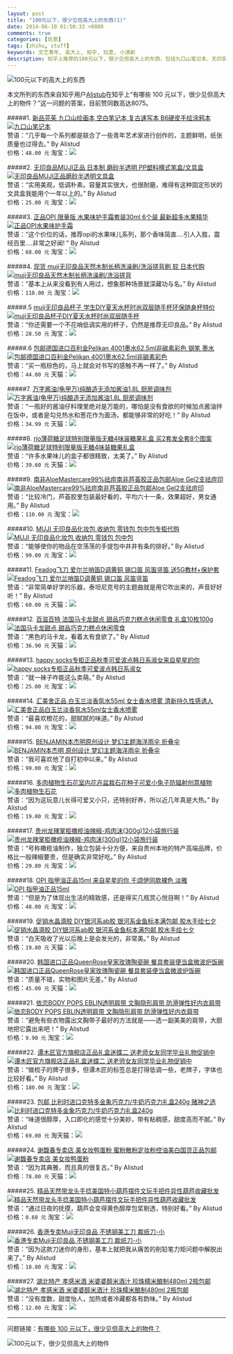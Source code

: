 ```yaml
---
layout: post
title: "100元以下，很少见但高大上的东西(1)"
date: 2014-06-10 01:50:33 +0800
comments: true
categories: [玩意]
tags: [zhihu, stuff]
keywords: 文艺青年, 高大上, 知乎, 玩意, 小清新
description: 知乎上推荐的100元以下，很少见但高大上的东西，包括九口山笔记本、无印良品文具盒、OPI果味护手霜、rio薄荷糖等。
---
```


![100元以下的高大上的东西](/images/2014/06/like_lessfun_zhihu_stuff_100_title.png)

<!--more-->

本文所列的东西来自知乎用户[Alistub](http://www.zhihu.com/people/alistud)在知乎上“有哪些 100 元以下，很少见但高大上的物件？”这一问题的答案，目前赞同数高达8075。

#####1. [新品芫茱 九口山绘画本 空白笔记本 复古速写本 B6硬皮手绘涂鸦本](http://redirect.simba.taobao.com/rd?w=unionnojs&f=http%3A%2F%2Fai.taobao.com%2Fauction%2Fedetail.htm%3Fe%3DYc7sRsqC5aMjmraEDZVrLq1R5UZvfVHFzqBA8MB81Q%252BLltG5xFicOdXrTUTgh9sMDPIwxrc30riUWqmphIpY6ONOYc8n3zmQkc7NHQA7OraQXvpcuZaqq%252BIZWR1bMnHu%26unid%3D52080904%26ptype%3D100010%26from%3Dbasic&k=5ccfdb950740ca16&c=un&b=alimm_0&p=mm_52080904_6680095_22872038)  
[![九口山笔记本](/images/2014/06/like_lessfun_zhihu_stuff_detail_1.png)](http://redirect.simba.taobao.com/rd?w=unionnojs&f=http%3A%2F%2Fai.taobao.com%2Fauction%2Fedetail.htm%3Fe%3DYc7sRsqC5aMjmraEDZVrLq1R5UZvfVHFzqBA8MB81Q%252BLltG5xFicOdXrTUTgh9sMDPIwxrc30riUWqmphIpY6ONOYc8n3zmQkc7NHQA7OraQXvpcuZaqq%252BIZWR1bMnHu%26unid%3D52080904%26ptype%3D100010%26from%3Dbasic&k=5ccfdb950740ca16&c=un&b=alimm_0&p=mm_52080904_6680095_22872038)  
赞语：“几乎每一个系列都是联合了一些青年艺术家进行创作的，主题鲜明，纸张质量也过得去。” By Alistud  
价格：`48.00 元` 淘宝：<a target="_blank" href='http://redirect.simba.taobao.com/rd?w=unionnojs&f=http%3A%2F%2Fai.taobao.com%2Fauction%2Fedetail.htm%3Fe%3DYc7sRsqC5aMjmraEDZVrLq1R5UZvfVHFzqBA8MB81Q%252BLltG5xFicOdXrTUTgh9sMDPIwxrc30riUWqmphIpY6ONOYc8n3zmQkc7NHQA7OraQXvpcuZaqq%252BIZWR1bMnHu%26unid%3D52080904%26ptype%3D100010%26from%3Dbasic&k=5ccfdb950740ca16&c=un&b=alimm_0&p=mm_52080904_6680095_22872038'><img src='/images/common/like_lessfun_common_buy.png' /></a>

#####2. [无印良品MUJI正品 日本制 磨砂半透明 PP塑料横式笔盒/文具盒](http://redirect.simba.taobao.com/rd?w=unionnojs&f=http%3A%2F%2Fai.taobao.com%2Fauction%2Fedetail.htm%3Fe%3D8hWWdKsaOc8jmraEDZVrLgv%252FIwkSKMPCL1bkx3gCrU6LltG5xFicOdXrTUTgh9sMDPIwxrc30riUWqmphIpY6ONOYc8n3zmQkc7NHQA7OraQXvpcuZaqq%252BIZWR1bMnHu%26unid%3D52080904%26ptype%3D100010%26from%3Dbasic&k=5ccfdb950740ca16&c=un&b=alimm_0&p=mm_52080904_6680095_22872038)  
[![无印良品MUJI正品磨砂半透明文具盒](/images/2014/06/like_lessfun_zhihu_stuff_detail_2.png)](http://redirect.simba.taobao.com/rd?w=unionnojs&f=http%3A%2F%2Fai.taobao.com%2Fauction%2Fedetail.htm%3Fe%3D8hWWdKsaOc8jmraEDZVrLgv%252FIwkSKMPCL1bkx3gCrU6LltG5xFicOdXrTUTgh9sMDPIwxrc30riUWqmphIpY6ONOYc8n3zmQkc7NHQA7OraQXvpcuZaqq%252BIZWR1bMnHu%26unid%3D52080904%26ptype%3D100010%26from%3Dbasic&k=5ccfdb950740ca16&c=un&b=alimm_0&p=mm_52080904_6680095_22872038)  
赞语：“实用美观，低调朴素。容量其实很大，也很耐磨，难得有这种固定形状的文具盒我能用个一年以上的。” By Alistud  
价格：`25.00 元` 淘宝：<a target="_blank" href='http://redirect.simba.taobao.com/rd?w=unionnojs&f=http%3A%2F%2Fai.taobao.com%2Fauction%2Fedetail.htm%3Fe%3D8hWWdKsaOc8jmraEDZVrLgv%252FIwkSKMPCL1bkx3gCrU6LltG5xFicOdXrTUTgh9sMDPIwxrc30riUWqmphIpY6ONOYc8n3zmQkc7NHQA7OraQXvpcuZaqq%252BIZWR1bMnHu%26unid%3D52080904%26ptype%3D100010%26from%3Dbasic&k=5ccfdb950740ca16&c=un&b=alimm_0&p=mm_52080904_6680095_22872038'><img src='/images/common/like_lessfun_common_buy.png' /></a>

#####3. [正品OPI 限量版 水果味护手霜套装30ml 6个装 最新超多水果精华](http://redirect.simba.taobao.com/rd?w=unionnojs&f=http%3A%2F%2Fai.taobao.com%2Fauction%2Fedetail.htm%3Fe%3DICac9KPgx5K6k0Or%252B%252BH4tIKo20ReRqPwvRU5%252FEtminvlL1tPWpvWRP7gvmtLyoa3Dlg3nJM8sR%252Bt%252Byv3u%252FPkBuLPEdkgv4ZGLne%252ByzDXxqt3p%252BxM1gNQEtWkmprDaodj%26unid%3D52080904%26ptype%3D100010%26from%3Dbasic&k=5ccfdb950740ca16&c=un&b=alimm_0&p=mm_52080904_6680095_22872038)  
[![正品OPI水果味护手霜](/images/2014/06/like_lessfun_zhihu_stuff_detail_3.png)](http://redirect.simba.taobao.com/rd?w=unionnojs&f=http%3A%2F%2Fai.taobao.com%2Fauction%2Fedetail.htm%3Fe%3DICac9KPgx5K6k0Or%252B%252BH4tIKo20ReRqPwvRU5%252FEtminvlL1tPWpvWRP7gvmtLyoa3Dlg3nJM8sR%252Bt%252Byv3u%252FPkBuLPEdkgv4ZGLne%252ByzDXxqt3p%252BxM1gNQEtWkmprDaodj%26unid%3D52080904%26ptype%3D100010%26from%3Dbasic&k=5ccfdb950740ca16&c=un&b=alimm_0&p=mm_52080904_6680095_22872038)  
赞语：“这个价位的话，推荐opi的水果味儿系列，那个香味简直....引人入胜，震经百里....非常之好闻! ” By Alistud  
价格：`68.00 元` 淘宝：<a target="_blank" href='http://redirect.simba.taobao.com/rd?w=unionnojs&f=http%3A%2F%2Fai.taobao.com%2Fauction%2Fedetail.htm%3Fe%3DICac9KPgx5K6k0Or%252B%252BH4tIKo20ReRqPwvRU5%252FEtminvlL1tPWpvWRP7gvmtLyoa3Dlg3nJM8sR%252Bt%252Byv3u%252FPkBuLPEdkgv4ZGLne%252ByzDXxqt3p%252BxM1gNQEtWkmprDaodj%26unid%3D52080904%26ptype%3D100010%26from%3Dbasic&k=5ccfdb950740ca16&c=un&b=alimm_0&p=mm_52080904_6680095_22872038'><img src='/images/common/like_lessfun_common_buy.png' /></a>

#####4. [现货 muji无印良品天然木制长柄洗澡刷/洗浴搓背刷 软 日本代购](http://redirect.simba.taobao.com/rd?w=unionnojs&f=http%3A%2F%2Fai.taobao.com%2Fauction%2Fedetail.htm%3Fe%3Du8mDrO5fOnQjmraEDZVrLnjgIuKp3Ahp%252F9zahzjWtwuLltG5xFicOdXrTUTgh9sMDPIwxrc30riUWqmphIpY6ONOYc8n3zmQkc7NHQA7OraQXvpcuZaqq%252BIZWR1bMnHu%26unid%3D52080904%26ptype%3D100010%26from%3Dbasic&k=5ccfdb950740ca16&c=un&b=alimm_0&p=mm_52080904_6680095_22872038)  
[![muji无印良品天然木制长柄洗澡刷/洗浴搓背](/images/2014/06/like_lessfun_zhihu_stuff_detail_4.png)](http://redirect.simba.taobao.com/rd?w=unionnojs&f=http%3A%2F%2Fai.taobao.com%2Fauction%2Fedetail.htm%3Fe%3Du8mDrO5fOnQjmraEDZVrLnjgIuKp3Ahp%252F9zahzjWtwuLltG5xFicOdXrTUTgh9sMDPIwxrc30riUWqmphIpY6ONOYc8n3zmQkc7NHQA7OraQXvpcuZaqq%252BIZWR1bMnHu%26unid%3D52080904%26ptype%3D100010%26from%3Dbasic&k=5ccfdb950740ca16&c=un&b=alimm_0&p=mm_52080904_6680095_22872038)  
赞语：“基本上从来没看到有人用过，想象那种场景就深藏功与名。” By Alistud  
价格：`118.00 元` 淘宝：<a target="_blank" href='http://redirect.simba.taobao.com/rd?w=unionnojs&f=http%3A%2F%2Fai.taobao.com%2Fauction%2Fedetail.htm%3Fe%3Du8mDrO5fOnQjmraEDZVrLnjgIuKp3Ahp%252F9zahzjWtwuLltG5xFicOdXrTUTgh9sMDPIwxrc30riUWqmphIpY6ONOYc8n3zmQkc7NHQA7OraQXvpcuZaqq%252BIZWR1bMnHu%26unid%3D52080904%26ptype%3D100010%26from%3Dbasic&k=5ccfdb950740ca16&c=un&b=alimm_0&p=mm_52080904_6680095_22872038'><img src='/images/common/like_lessfun_common_buy.png' /></a>

#####.5 [muji无印良品杯子 学生DIY夏天水杯时尚双层随手杯环保随身杯特价](http://redirect.simba.taobao.com/rd?w=unionnojs&f=http%3A%2F%2Fai.taobao.com%2Fauction%2Fedetail.htm%3Fe%3DZvJPCvwKODjghojqVNxKsQClxD2g6p6LWUgXPn%252FBwdSLltG5xFicOdXrTUTgh9sMDPIwxrc30riUWqmphIpY6ONOYc8n3zmQkc7NHQA7OraQXvpcuZaqq%252BIZWR1bMnHu%26unid%3D52080904%26ptype%3D100010%26from%3Dbasic&k=5ccfdb950740ca16&c=un&b=alimm_0&p=mm_52080904_6680095_22872038)  
[![muji无印良品杯子DIY夏天水杯时尚双层随手杯](/images/2014/06/like_lessfun_zhihu_stuff_detail_5.png)](http://redirect.simba.taobao.com/rd?w=unionnojs&f=http%3A%2F%2Fai.taobao.com%2Fauction%2Fedetail.htm%3Fe%3DZvJPCvwKODjghojqVNxKsQClxD2g6p6LWUgXPn%252FBwdSLltG5xFicOdXrTUTgh9sMDPIwxrc30riUWqmphIpY6ONOYc8n3zmQkc7NHQA7OraQXvpcuZaqq%252BIZWR1bMnHu%26unid%3D52080904%26ptype%3D100010%26from%3Dbasic&k=5ccfdb950740ca16&c=un&b=alimm_0&p=mm_52080904_6680095_22872038)  
赞语：“你还需要一个不花哨低调实用的杯子，仍然是推荐无印良品。” By Alistud  
价格：`28.50 元` 淘宝：<a target="_blank" href='http://redirect.simba.taobao.com/rd?w=unionnojs&f=http%3A%2F%2Fai.taobao.com%2Fauction%2Fedetail.htm%3Fe%3DZvJPCvwKODjghojqVNxKsQClxD2g6p6LWUgXPn%252FBwdSLltG5xFicOdXrTUTgh9sMDPIwxrc30riUWqmphIpY6ONOYc8n3zmQkc7NHQA7OraQXvpcuZaqq%252BIZWR1bMnHu%26unid%3D52080904%26ptype%3D100010%26from%3Dbasic&k=5ccfdb950740ca16&c=un&b=alimm_0&p=mm_52080904_6680095_22872038'><img src='/images/common/like_lessfun_common_buy.png' /></a>

#####.6 [包邮德国进口百利金Pelikan 4001墨水62.5ml非碳素彩色 钢笔 墨水](http://redirect.simba.taobao.com/rd?w=unionnojs&f=http%3A%2F%2Fai.taobao.com%2Fauction%2Fedetail.htm%3Fe%3DyIHE920HiBzghojqVNxKsRLkLaIcqEyuvDQl%252FsD9dZuLltG5xFicOdXrTUTgh9sMDPIwxrc30riUWqmphIpY6ONOYc8n3zmQkc7NHQA7OraQXvpcuZaqq%252BIZWR1bMnHu%26unid%3D52080904%26ptype%3D100010%26from%3Dbasic&k=5ccfdb950740ca16&c=un&b=alimm_0&p=mm_52080904_6680095_22872038)  
[![包邮德国进口百利金Pelikan 4001墨水62.5ml非碳素彩色](/images/2014/06/like_lessfun_zhihu_stuff_detail_6.png)](http://redirect.simba.taobao.com/rd?w=unionnojs&f=http%3A%2F%2Fai.taobao.com%2Fauction%2Fedetail.htm%3Fe%3DyIHE920HiBzghojqVNxKsRLkLaIcqEyuvDQl%252FsD9dZuLltG5xFicOdXrTUTgh9sMDPIwxrc30riUWqmphIpY6ONOYc8n3zmQkc7NHQA7OraQXvpcuZaqq%252BIZWR1bMnHu%26unid%3D52080904%26ptype%3D100010%26from%3Dbasic&k=5ccfdb950740ca16&c=un&b=alimm_0&p=mm_52080904_6680095_22872038)  
赞语：“买一瓶棕色的，马上就会对书写的感触不再一样了。” By Alistud  
价格：`44.00 元` 天猫：<a target="_blank" href='http://redirect.simba.taobao.com/rd?w=unionnojs&f=http%3A%2F%2Fai.taobao.com%2Fauction%2Fedetail.htm%3Fe%3DyIHE920HiBzghojqVNxKsRLkLaIcqEyuvDQl%252FsD9dZuLltG5xFicOdXrTUTgh9sMDPIwxrc30riUWqmphIpY6ONOYc8n3zmQkc7NHQA7OraQXvpcuZaqq%252BIZWR1bMnHu%26unid%3D52080904%26ptype%3D100010%26from%3Dbasic&k=5ccfdb950740ca16&c=un&b=alimm_0&p=mm_52080904_6680095_22872038'><img src='/images/common/like_lessfun_common_buy.png' /></a>

#####7. [万字酱油(龟甲万)纯酿造无添加酱油1.8L 厨房调味剂](http://redirect.simba.taobao.com/rd?w=unionnojs&f=http%3A%2F%2Fai.taobao.com%2Fauction%2Fedetail.htm%3Fe%3D%252FjxSNnFBNLHghojqVNxKsYwPSGg8URPHENbBVuy6U6CLltG5xFicOdXrTUTgh9sMDPIwxrc30riUWqmphIpY6ONOYc8n3zmQkc7NHQA7OraQXvpcuZaqq%252BIZWR1bMnHu%26unid%3D52080904%26ptype%3D100010%26from%3Dbasic&k=5ccfdb950740ca16&c=un&b=alimm_0&p=mm_52080904_6680095_22872038)  
[![万字酱油(龟甲万)纯酿造无添加酱油1.8L 厨房调味剂](/images/2014/06/like_lessfun_zhihu_stuff_detail_7.png)](http://redirect.simba.taobao.com/rd?w=unionnojs&f=http%3A%2F%2Fai.taobao.com%2Fauction%2Fedetail.htm%3Fe%3D%252FjxSNnFBNLHghojqVNxKsYwPSGg8URPHENbBVuy6U6CLltG5xFicOdXrTUTgh9sMDPIwxrc30riUWqmphIpY6ONOYc8n3zmQkc7NHQA7OraQXvpcuZaqq%252BIZWR1bMnHu%26unid%3D52080904%26ptype%3D100010%26from%3Dbasic&k=5ccfdb950740ca16&c=un&b=alimm_0&p=mm_52080904_6680095_22872038)  
赞语：“一瓶好的酱油仔料理里绝对是万能的，哪怕是没有食欲的时候加点酱油拌在饭中，或者是勾兑热水和葱花作为面汤，都能够非常的好吃！” By Alistud  
价格：`34.99 元` 天猫：<a target="_blank" href='http://redirect.simba.taobao.com/rd?w=unionnojs&f=http%3A%2F%2Fai.taobao.com%2Fauction%2Fedetail.htm%3Fe%3D%252FjxSNnFBNLHghojqVNxKsYwPSGg8URPHENbBVuy6U6CLltG5xFicOdXrTUTgh9sMDPIwxrc30riUWqmphIpY6ONOYc8n3zmQkc7NHQA7OraQXvpcuZaqq%252BIZWR1bMnHu%26unid%3D52080904%26ptype%3D100010%26from%3Dbasic&k=5ccfdb950740ca16&c=un&b=alimm_0&p=mm_52080904_6680095_22872038'><img src='/images/common/like_lessfun_common_buy.png' /></a>

#####8. [rio薄荷糖足球特别限量版无糖4味装糖果礼盒 买2套发全套8个图案](http://redirect.simba.taobao.com/rd?w=unionnojs&f=http%3A%2F%2Fai.taobao.com%2Fauction%2Fedetail.htm%3Fe%3DXiuBKzRNgPMjmraEDZVrLmw8JsLkmuS8tRYUMqm8%252FiGLltG5xFicOdXrTUTgh9sMDPIwxrc30riUWqmphIpY6ONOYc8n3zmQkc7NHQA7OraQXvpcuZaqq%252BIZWR1bMnHu%26unid%3D52080904%26ptype%3D100010%26from%3Dbasic&k=5ccfdb950740ca16&c=un&b=alimm_0&p=mm_52080904_6680095_22872038)  
[![rio薄荷糖足球特别限量版无糖4味装糖果礼盒](/images/2014/06/like_lessfun_zhihu_stuff_detail_8.png)](http://redirect.simba.taobao.com/rd?w=unionnojs&f=http%3A%2F%2Fai.taobao.com%2Fauction%2Fedetail.htm%3Fe%3DXiuBKzRNgPMjmraEDZVrLmw8JsLkmuS8tRYUMqm8%252FiGLltG5xFicOdXrTUTgh9sMDPIwxrc30riUWqmphIpY6ONOYc8n3zmQkc7NHQA7OraQXvpcuZaqq%252BIZWR1bMnHu%26unid%3D52080904%26ptype%3D100010%26from%3Dbasic&k=5ccfdb950740ca16&c=un&b=alimm_0&p=mm_52080904_6680095_22872038)  
赞语：“许多水果味儿的盒子都很精致，太美了。” By Alistud  
价格：`39.60 元` 天猫：<a target="_blank" href='http://redirect.simba.taobao.com/rd?w=unionnojs&f=http%3A%2F%2Fai.taobao.com%2Fauction%2Fedetail.htm%3Fe%3DXiuBKzRNgPMjmraEDZVrLmw8JsLkmuS8tRYUMqm8%252FiGLltG5xFicOdXrTUTgh9sMDPIwxrc30riUWqmphIpY6ONOYc8n3zmQkc7NHQA7OraQXvpcuZaqq%252BIZWR1bMnHu%26unid%3D52080904%26ptype%3D100010%26from%3Dbasic&k=5ccfdb950740ca16&c=un&b=alimm_0&p=mm_52080904_6680095_22872038'><img src='/images/common/like_lessfun_common_buy.png' /></a>

#####9. [南非AloeMastercare99%祛痘南非芦荟胶正品包邮Aloe Gel2支祛痘印](http://redirect.simba.taobao.com/rd?w=unionnojs&f=http%3A%2F%2Fai.taobao.com%2Fauction%2Fedetail.htm%3Fe%3D0xR6NnUCLsEv5jEtdFQGvq68%252BwpYDtqKrod3oiJVwfzlL1tPWpvWRP7gvmtLyoa3Dlg3nJM8sR%252Bt%252Byv3u%252FPkBuLPEdkgv4ZGLne%252ByzDXxqt3p%252BxM1gNQEtWkmprDaodj%26unid%3D52080904%26ptype%3D100010%26from%3Dbasic&k=5ccfdb950740ca16&c=un&b=alimm_0&p=mm_52080904_6680095_22872038)  
[![南非AloeMastercare99%祛痘南非芦荟胶正品包邮Aloe Gel2支祛痘印](/images/2014/06/like_lessfun_zhihu_stuff_detail_9.png)](http://redirect.simba.taobao.com/rd?w=unionnojs&f=http%3A%2F%2Fai.taobao.com%2Fauction%2Fedetail.htm%3Fe%3D0xR6NnUCLsEv5jEtdFQGvq68%252BwpYDtqKrod3oiJVwfzlL1tPWpvWRP7gvmtLyoa3Dlg3nJM8sR%252Bt%252Byv3u%252FPkBuLPEdkgv4ZGLne%252ByzDXxqt3p%252BxM1gNQEtWkmprDaodj%26unid%3D52080904%26ptype%3D100010%26from%3Dbasic&k=5ccfdb950740ca16&c=un&b=alimm_0&p=mm_52080904_6680095_22872038)  
赞语：“比较冷门，芦荟胶里包装最好看的，平均六十一条，效果超好，男女通用。” By Alistud  
价格：`110.00 元` 淘宝：<a target="_blank" href='http://redirect.simba.taobao.com/rd?w=unionnojs&f=http%3A%2F%2Fai.taobao.com%2Fauction%2Fedetail.htm%3Fe%3D0xR6NnUCLsEv5jEtdFQGvq68%252BwpYDtqKrod3oiJVwfzlL1tPWpvWRP7gvmtLyoa3Dlg3nJM8sR%252Bt%252Byv3u%252FPkBuLPEdkgv4ZGLne%252ByzDXxqt3p%252BxM1gNQEtWkmprDaodj%26unid%3D52080904%26ptype%3D100010%26from%3Dbasic&k=5ccfdb950740ca16&c=un&b=alimm_0&p=mm_52080904_6680095_22872038'><img src='/images/common/like_lessfun_common_buy.png' /></a>

#####10. [MUJI 无印良品化妆包 收纳包 零钱包 包中包专柜代购](http://redirect.simba.taobao.com/rd?w=unionnojs&f=http%3A%2F%2Fai.taobao.com%2Fauction%2Fedetail.htm%3Fe%3D9RBE%252FHEjYZUjmraEDZVrLvBwgZ7t3fBLPw%252BjlVVlaO6LltG5xFicOdXrTUTgh9sMDPIwxrc30riUWqmphIpY6ONOYc8n3zmQkc7NHQA7OraQXvpcuZaqq%252BIZWR1bMnHu%26unid%3D52080904%26ptype%3D100010%26from%3Dbasic&k=5ccfdb950740ca16&c=un&b=alimm_0&p=mm_52080904_6680095_22872038)  
[![MUJI 无印良品化妆包 收纳包 零钱包 包中包](/images/2014/06/like_lessfun_zhihu_stuff_detail_10.png)](http://redirect.simba.taobao.com/rd?w=unionnojs&f=http%3A%2F%2Fai.taobao.com%2Fauction%2Fedetail.htm%3Fe%3D9RBE%252FHEjYZUjmraEDZVrLvBwgZ7t3fBLPw%252BjlVVlaO6LltG5xFicOdXrTUTgh9sMDPIwxrc30riUWqmphIpY6ONOYc8n3zmQkc7NHQA7OraQXvpcuZaqq%252BIZWR1bMnHu%26unid%3D52080904%26ptype%3D100010%26from%3Dbasic&k=5ccfdb950740ca16&c=un&b=alimm_0&p=mm_52080904_6680095_22872038)  
赞语：“能够使你的物品在空荡荡的手提包中井井有条的排好。” By Alistud  
价格：`99.00 元` 淘宝：<a target="_blank" href='http://redirect.simba.taobao.com/rd?w=unionnojs&f=http%3A%2F%2Fai.taobao.com%2Fauction%2Fedetail.htm%3Fe%3D9RBE%252FHEjYZUjmraEDZVrLvBwgZ7t3fBLPw%252BjlVVlaO6LltG5xFicOdXrTUTgh9sMDPIwxrc30riUWqmphIpY6ONOYc8n3zmQkc7NHQA7OraQXvpcuZaqq%252BIZWR1bMnHu%26unid%3D52080904%26ptype%3D100010%26from%3Dbasic&k=5ccfdb950740ca16&c=un&b=alimm_0&p=mm_52080904_6680095_22872038'><img src='/images/common/like_lessfun_common_buy.png' /></a>

#####11. [Feadog飞刀 爱尔兰哨笛D调黄铜 锡口笛 风笛竖笛 送5G教材+保护套](http://redirect.simba.taobao.com/rd?w=unionnojs&f=http%3A%2F%2Fai.taobao.com%2Fauction%2Fedetail.htm%3Fe%3Dl9ujI2685IwjmraEDZVrLti18nuxob2MENbBVuy6U6CLltG5xFicOdXrTUTgh9sMDPIwxrc30riUWqmphIpY6ONOYc8n3zmQkc7NHQA7OraQXvpcuZaqq%252BIZWR1bMnHu%26unid%3D52080904%26ptype%3D100010%26from%3Dbasic&k=5ccfdb950740ca16&c=un&b=alimm_0&p=mm_52080904_6680095_22872038)  
[![Feadog飞刀 爱尔兰哨笛D调黄铜 锡口笛 风笛竖笛](/images/2014/06/like_lessfun_zhihu_stuff_detail_11.png)](http://redirect.simba.taobao.com/rd?w=unionnojs&f=http%3A%2F%2Fai.taobao.com%2Fauction%2Fedetail.htm%3Fe%3Dl9ujI2685IwjmraEDZVrLti18nuxob2MENbBVuy6U6CLltG5xFicOdXrTUTgh9sMDPIwxrc30riUWqmphIpY6ONOYc8n3zmQkc7NHQA7OraQXvpcuZaqq%252BIZWR1bMnHu%26unid%3D52080904%26ptype%3D100010%26from%3Dbasic&k=5ccfdb950740ca16&c=un&b=alimm_0&p=mm_52080904_6680095_22872038)  
赞语：“非常简单好学的乐器，泰坦尼克号的主题曲就是用它吹出来的，声音好好听！” By Alistud  
价格：`60.00 元` 天猫：<a target="_blank" href='http://redirect.simba.taobao.com/rd?w=unionnojs&f=http%3A%2F%2Fai.taobao.com%2Fauction%2Fedetail.htm%3Fe%3Dl9ujI2685IwjmraEDZVrLti18nuxob2MENbBVuy6U6CLltG5xFicOdXrTUTgh9sMDPIwxrc30riUWqmphIpY6ONOYc8n3zmQkc7NHQA7OraQXvpcuZaqq%252BIZWR1bMnHu%26unid%3D52080904%26ptype%3D100010%26from%3Dbasic&k=5ccfdb950740ca16&c=un&b=alimm_0&p=mm_52080904_6680095_22872038'><img src='/images/common/like_lessfun_common_buy.png' /></a>

#####12. [百滋百特 法国马卡龙甜点 甜品巧克力糕点休闲零食 礼盒10枚100g](http://redirect.simba.taobao.com/rd?w=unionnojs&f=http%3A%2F%2Fai.taobao.com%2Fauction%2Fedetail.htm%3Fe%3D9tjsR0i8gJQjmraEDZVrLvb%252BHLOJcYIE2MSLz%252BYBXtOLltG5xFicOdXrTUTgh9sMDPIwxrc30riUWqmphIpY6ONOYc8n3zmQkc7NHQA7OraQXvpcuZaqq%252BIZWR1bMnHu%26unid%3D52080904%26ptype%3D100010%26from%3Dbasic&k=5ccfdb950740ca16&c=un&b=alimm_0&p=mm_52080904_6680095_22872038)  
[![法国马卡龙甜点 甜品巧克力糕点休闲零食](/images/2014/06/like_lessfun_zhihu_stuff_detail_12.png)](http://redirect.simba.taobao.com/rd?w=unionnojs&f=http%3A%2F%2Fai.taobao.com%2Fauction%2Fedetail.htm%3Fe%3D9tjsR0i8gJQjmraEDZVrLvb%252BHLOJcYIE2MSLz%252BYBXtOLltG5xFicOdXrTUTgh9sMDPIwxrc30riUWqmphIpY6ONOYc8n3zmQkc7NHQA7OraQXvpcuZaqq%252BIZWR1bMnHu%26unid%3D52080904%26ptype%3D100010%26from%3Dbasic&k=5ccfdb950740ca16&c=un&b=alimm_0&p=mm_52080904_6680095_22872038)  
赞语：“黑色的马卡龙，看着太有食欲了。” By Alistud  
价格：`36.90 元` 天猫：<a target="_blank" href='http://redirect.simba.taobao.com/rd?w=unionnojs&f=http%3A%2F%2Fai.taobao.com%2Fauction%2Fedetail.htm%3Fe%3D9tjsR0i8gJQjmraEDZVrLvb%252BHLOJcYIE2MSLz%252BYBXtOLltG5xFicOdXrTUTgh9sMDPIwxrc30riUWqmphIpY6ONOYc8n3zmQkc7NHQA7OraQXvpcuZaqq%252BIZWR1bMnHu%26unid%3D52080904%26ptype%3D100010%26from%3Dbasic&k=5ccfdb950740ca16&c=un&b=alimm_0&p=mm_52080904_6680095_22872038'><img src='/images/common/like_lessfun_common_buy.png' /></a>

#####13. [happy socks专柜正品秋季可爱波点韩日系淑女来自星星的你](http://redirect.simba.taobao.com/rd?w=unionnojs&f=http%3A%2F%2Fai.taobao.com%2Fauction%2Fedetail.htm%3Fe%3DxEnQvOTT8AnebLdhAWchHBKNvLB%252Fy9t%252FWPt1fh5JBxyLltG5xFicOdXrTUTgh9sMDPIwxrc30riUWqmphIpY6ONOYc8n3zmQkc7NHQA7OraQXvpcuZaqq%252BIZWR1bMnHu%26unid%3D52080904%26ptype%3D100010%26from%3Dbasic&k=5ccfdb950740ca16&c=un&b=alimm_0&p=mm_52080904_6680095_22872038)  
[![happy socks专柜正品秋季可爱波点韩日系淑女](/images/2014/06/like_lessfun_zhihu_stuff_detail_13.png)](http://redirect.simba.taobao.com/rd?w=unionnojs&f=http%3A%2F%2Fai.taobao.com%2Fauction%2Fedetail.htm%3Fe%3DxEnQvOTT8AnebLdhAWchHBKNvLB%252Fy9t%252FWPt1fh5JBxyLltG5xFicOdXrTUTgh9sMDPIwxrc30riUWqmphIpY6ONOYc8n3zmQkc7NHQA7OraQXvpcuZaqq%252BIZWR1bMnHu%26unid%3D52080904%26ptype%3D100010%26from%3Dbasic&k=5ccfdb950740ca16&c=un&b=alimm_0&p=mm_52080904_6680095_22872038)  
赞语：“就一袜子咋能这么卖萌。” By Alistud  
价格：`25.00 元` 淘宝：<a target="_blank" href='http://redirect.simba.taobao.com/rd?w=unionnojs&f=http%3A%2F%2Fai.taobao.com%2Fauction%2Fedetail.htm%3Fe%3DxEnQvOTT8AnebLdhAWchHBKNvLB%252Fy9t%252FWPt1fh5JBxyLltG5xFicOdXrTUTgh9sMDPIwxrc30riUWqmphIpY6ONOYc8n3zmQkc7NHQA7OraQXvpcuZaqq%252BIZWR1bMnHu%26unid%3D52080904%26ptype%3D100010%26from%3Dbasic&k=5ccfdb950740ca16&c=un&b=alimm_0&p=mm_52080904_6680095_22872038'><img src='/images/common/like_lessfun_common_buy.png' /></a>

#####14. [汇美舍正品 白玉兰淡香氛水55ml 女士香水喷雾 清新持久性感诱人](http://redirect.simba.taobao.com/rd?w=unionnojs&f=http%3A%2F%2Fai.taobao.com%2Fauction%2Fedetail.htm%3Fe%3DKGqPquP8HHYjmraEDZVrLsSgQ6mUecIm%252BU7Jn%252FXZxiaLltG5xFicOdXrTUTgh9sMDPIwxrc30riUWqmphIpY6ONOYc8n3zmQkc7NHQA7OraQXvpcuZaqq%252BIZWR1bMnHu%26unid%3D52080904%26ptype%3D100010%26from%3Dbasic&k=5ccfdb950740ca16&c=un&b=alimm_0&p=mm_52080904_6680095_22872038)  
[![汇美舍正品白玉兰淡香氛水55ml女士香水喷雾](/images/2014/06/like_lessfun_zhihu_stuff_detail_14.png)](http://redirect.simba.taobao.com/rd?w=unionnojs&f=http%3A%2F%2Fai.taobao.com%2Fauction%2Fedetail.htm%3Fe%3DKGqPquP8HHYjmraEDZVrLsSgQ6mUecIm%252BU7Jn%252FXZxiaLltG5xFicOdXrTUTgh9sMDPIwxrc30riUWqmphIpY6ONOYc8n3zmQkc7NHQA7OraQXvpcuZaqq%252BIZWR1bMnHu%26unid%3D52080904%26ptype%3D100010%26from%3Dbasic&k=5ccfdb950740ca16&c=un&b=alimm_0&p=mm_52080904_6680095_22872038)  
赞语：“最喜欢橙花的，甜腻腻的味道。” By Alistud  
价格：`94.00 元` 淘宝：<a target="_blank" href='http://redirect.simba.taobao.com/rd?w=unionnojs&f=http%3A%2F%2Fai.taobao.com%2Fauction%2Fedetail.htm%3Fe%3DKGqPquP8HHYjmraEDZVrLsSgQ6mUecIm%252BU7Jn%252FXZxiaLltG5xFicOdXrTUTgh9sMDPIwxrc30riUWqmphIpY6ONOYc8n3zmQkc7NHQA7OraQXvpcuZaqq%252BIZWR1bMnHu%26unid%3D52080904%26ptype%3D100010%26from%3Dbasic&k=5ccfdb950740ca16&c=un&b=alimm_0&p=mm_52080904_6680095_22872038'><img src='/images/common/like_lessfun_common_buy.png' /></a>

#####15. [BENJAMIN本杰明原创设计 梦幻主题海洋雨伞 折叠伞](http://redirect.simba.taobao.com/rd?w=unionnojs&f=http%3A%2F%2Fai.taobao.com%2Fauction%2Fedetail.htm%3Fe%3DxYGHzE%252Frf1IjmraEDZVrLtt%252B1D0ST%252BnnvDQl%252FsD9dZuLltG5xFicOdXrTUTgh9sMDPIwxrc30riUWqmphIpY6ONOYc8n3zmQkc7NHQA7OraQXvpcuZaqq%252BIZWR1bMnHu%26unid%3D52080904%26ptype%3D100010%26from%3Dbasic&k=5ccfdb950740ca16&c=un&b=alimm_0&p=mm_52080904_6680095_22872038)  
[![BENJAMIN本杰明 原创设计 梦幻主题海洋雨伞 折叠伞](/images/2014/06/like_lessfun_zhihu_stuff_detail_15.png)](http://redirect.simba.taobao.com/rd?w=unionnojs&f=http%3A%2F%2Fai.taobao.com%2Fauction%2Fedetail.htm%3Fe%3DxYGHzE%252Frf1IjmraEDZVrLtt%252B1D0ST%252BnnvDQl%252FsD9dZuLltG5xFicOdXrTUTgh9sMDPIwxrc30riUWqmphIpY6ONOYc8n3zmQkc7NHQA7OraQXvpcuZaqq%252BIZWR1bMnHu%26unid%3D52080904%26ptype%3D100010%26from%3Dbasic&k=5ccfdb950740ca16&c=un&b=alimm_0&p=mm_52080904_6680095_22872038)  
赞语：“我可喜欢他了自打初中以来。” By Alistud  
价格：`99.00 元` 淘宝：<a target="_blank" href='http://redirect.simba.taobao.com/rd?w=unionnojs&f=http%3A%2F%2Fai.taobao.com%2Fauction%2Fedetail.htm%3Fe%3DxYGHzE%252Frf1IjmraEDZVrLtt%252B1D0ST%252BnnvDQl%252FsD9dZuLltG5xFicOdXrTUTgh9sMDPIwxrc30riUWqmphIpY6ONOYc8n3zmQkc7NHQA7OraQXvpcuZaqq%252BIZWR1bMnHu%26unid%3D52080904%26ptype%3D100010%26from%3Dbasic&k=5ccfdb950740ca16&c=un&b=alimm_0&p=mm_52080904_6680095_22872038'><img src='/images/common/like_lessfun_common_buy.png' /></a>

#####16. [多肉植物生石花室内花卉盆栽石花种子可爱小兔子防辐射创意植物](http://redirect.simba.taobao.com/rd?w=unionnojs&f=http%3A%2F%2Fai.taobao.com%2Fauction%2Fedetail.htm%3Fe%3DMnuaP%252BxchTcjmraEDZVrLpxd%252B5tYFqSjOHn0s68if2OLltG5xFicOdXrTUTgh9sMDPIwxrc30riUWqmphIpY6ONOYc8n3zmQkc7NHQA7OraQXvpcuZaqq%252BIZWR1bMnHu%26unid%3D52080904%26ptype%3D100010%26from%3Dbasic&k=5ccfdb950740ca16&c=un&b=alimm_0&p=mm_52080904_6680095_22872038)  
[![多肉植物生石花](/images/2014/06/like_lessfun_zhihu_stuff_detail_16.png)](http://redirect.simba.taobao.com/rd?w=unionnojs&f=http%3A%2F%2Fai.taobao.com%2Fauction%2Fedetail.htm%3Fe%3DMnuaP%252BxchTcjmraEDZVrLpxd%252B5tYFqSjOHn0s68if2OLltG5xFicOdXrTUTgh9sMDPIwxrc30riUWqmphIpY6ONOYc8n3zmQkc7NHQA7OraQXvpcuZaqq%252BIZWR1bMnHu%26unid%3D52080904%26ptype%3D100010%26from%3Dbasic&k=5ccfdb950740ca16&c=un&b=alimm_0&p=mm_52080904_6680095_22872038)  
赞语：“因为这玩意儿长得可爱又小只，还特别好养，所以近几年真是大热。” By Alistud  
价格：`19.00 元` 淘宝：<a target="_blank" href='http://redirect.simba.taobao.com/rd?w=unionnojs&f=http%3A%2F%2Fai.taobao.com%2Fauction%2Fedetail.htm%3Fe%3DMnuaP%252BxchTcjmraEDZVrLpxd%252B5tYFqSjOHn0s68if2OLltG5xFicOdXrTUTgh9sMDPIwxrc30riUWqmphIpY6ONOYc8n3zmQkc7NHQA7OraQXvpcuZaqq%252BIZWR1bMnHu%26unid%3D52080904%26ptype%3D100010%26from%3Dbasic&k=5ccfdb950740ca16&c=un&b=alimm_0&p=mm_52080904_6680095_22872038'><img src='/images/common/like_lessfun_common_buy.png' /></a>

#####17. [贵州龙辣掌柜橄榄油辣椒-鸡肉沫(300g)12小袋旅行装](http://redirect.simba.taobao.com/rd?w=unionnojs&f=http%3A%2F%2Fai.taobao.com%2Fauction%2Fedetail.htm%3Fe%3DH76Nwi5Y05%252FuDAZjWhpTWL%252B8rGmFq8OU3guxUqFHW3LlL1tPWpvWRP7gvmtLyoa3Dlg3nJM8sR%252Bt%252Byv3u%252FPkBuLPEdkgv4ZGLne%252ByzDXxqt3p%252BxM1gNQEtWkmprDaodj%26unid%3D52080904%26ptype%3D100010%26from%3Dbasic&k=5ccfdb950740ca16&c=un&b=alimm_0&p=mm_52080904_6680095_22872038)  
[![贵州龙辣掌柜橄榄油辣椒-鸡肉沫(300g)12小袋旅行装](/images/2014/06/like_lessfun_zhihu_stuff_detail_17.png)](http://redirect.simba.taobao.com/rd?w=unionnojs&f=http%3A%2F%2Fai.taobao.com%2Fauction%2Fedetail.htm%3Fe%3DH76Nwi5Y05%252FuDAZjWhpTWL%252B8rGmFq8OU3guxUqFHW3LlL1tPWpvWRP7gvmtLyoa3Dlg3nJM8sR%252Bt%252Byv3u%252FPkBuLPEdkgv4ZGLne%252ByzDXxqt3p%252BxM1gNQEtWkmprDaodj%26unid%3D52080904%26ptype%3D100010%26from%3Dbasic&k=5ccfdb950740ca16&c=un&b=alimm_0&p=mm_52080904_6680095_22872038)  
赞语：“号称橄榄油制作，独立包装十分方便，来自贵州本地的特产高端品牌，价格比一般辣椒要贵，但是确实非常好吃。” By Alistud  
价格：`29.80 元` 淘宝：<a target="_blank" href='http://redirect.simba.taobao.com/rd?w=unionnojs&f=http%3A%2F%2Fai.taobao.com%2Fauction%2Fedetail.htm%3Fe%3DH76Nwi5Y05%252FuDAZjWhpTWL%252B8rGmFq8OU3guxUqFHW3LlL1tPWpvWRP7gvmtLyoa3Dlg3nJM8sR%252Bt%252Byv3u%252FPkBuLPEdkgv4ZGLne%252ByzDXxqt3p%252BxM1gNQEtWkmprDaodj%26unid%3D52080904%26ptype%3D100010%26from%3Dbasic&k=5ccfdb950740ca16&c=un&b=alimm_0&p=mm_52080904_6680095_22872038'><img src='/images/common/like_lessfun_common_buy.png' /></a>

#####18. [OPI 指甲油正品15ml 来自星星的你 千颂伊同款裸色 淡雅](http://redirect.simba.taobao.com/rd?w=unionnojs&f=http%3A%2F%2Fai.taobao.com%2Fauction%2Fedetail.htm%3Fe%3DIJoDMo2XMTgjmraEDZVrLjuW9bbHkAz6pmvFEKeGMjvlL1tPWpvWRP7gvmtLyoa3Dlg3nJM8sR%252Bt%252Byv3u%252FPkBuLPEdkgv4ZGLne%252ByzDXxqt3p%252BxM1gNQEtWkmprDaodj%26unid%3D52080904%26ptype%3D100010%26from%3Dbasic&k=5ccfdb950740ca16&c=un&b=alimm_0&p=mm_52080904_6680095_22872038)  
[![OPI 指甲油正品15ml](/images/2014/06/like_lessfun_zhihu_stuff_detail_18.png)](http://redirect.simba.taobao.com/rd?w=unionnojs&f=http%3A%2F%2Fai.taobao.com%2Fauction%2Fedetail.htm%3Fe%3DIJoDMo2XMTgjmraEDZVrLjuW9bbHkAz6pmvFEKeGMjvlL1tPWpvWRP7gvmtLyoa3Dlg3nJM8sR%252Bt%252Byv3u%252FPkBuLPEdkgv4ZGLne%252ByzDXxqt3p%252BxM1gNQEtWkmprDaodj%26unid%3D52080904%26ptype%3D100010%26from%3Dbasic&k=5ccfdb950740ca16&c=un&b=alimm_0&p=mm_52080904_6680095_22872038)  
赞语：“但是为了体现出生活的精致感，还是得买几瓶赏心悦目啊！” By Alistud  
价格：`48.00 元` 淘宝：<a target="_blank" href='http://redirect.simba.taobao.com/rd?w=unionnojs&f=http%3A%2F%2Fai.taobao.com%2Fauction%2Fedetail.htm%3Fe%3DIJoDMo2XMTgjmraEDZVrLjuW9bbHkAz6pmvFEKeGMjvlL1tPWpvWRP7gvmtLyoa3Dlg3nJM8sR%252Bt%252Byv3u%252FPkBuLPEdkgv4ZGLne%252ByzDXxqt3p%252BxM1gNQEtWkmprDaodj%26unid%3D52080904%26ptype%3D100010%26from%3Dbasic&k=5ccfdb950740ca16&c=un&b=alimm_0&p=mm_52080904_6680095_22872038'><img src='/images/common/like_lessfun_common_buy.png' /></a>

#####19. [促销水晶滴胶 DIY银河系ab胶 银河系金鱼标本满包邮 胶水手绘七夕](http://redirect.simba.taobao.com/rd?w=unionnojs&f=http%3A%2F%2Fai.taobao.com%2Fauction%2Fedetail.htm%3Fe%3DuW7jZfEad93ghojqVNxKsQzACD1USvqPlWsbAjdmP56LltG5xFicOdXrTUTgh9sMDPIwxrc30riUWqmphIpY6ONOYc8n3zmQkc7NHQA7OraQXvpcuZaqq%252BIZWR1bMnHu%26unid%3D52080904%26ptype%3D100010%26from%3Dbasic&k=5ccfdb950740ca16&c=un&b=alimm_0&p=mm_52080904_6680095_22872038)  
[![促销水晶滴胶 DIY银河系ab胶 银河系金鱼标本满包邮 胶水手绘七夕](/images/2014/06/like_lessfun_zhihu_stuff_detail_19.png)](http://redirect.simba.taobao.com/rd?w=unionnojs&f=http%3A%2F%2Fai.taobao.com%2Fauction%2Fedetail.htm%3Fe%3DuW7jZfEad93ghojqVNxKsQzACD1USvqPlWsbAjdmP56LltG5xFicOdXrTUTgh9sMDPIwxrc30riUWqmphIpY6ONOYc8n3zmQkc7NHQA7OraQXvpcuZaqq%252BIZWR1bMnHu%26unid%3D52080904%26ptype%3D100010%26from%3Dbasic&k=5ccfdb950740ca16&c=un&b=alimm_0&p=mm_52080904_6680095_22872038)  
赞语：“白天吸收了光以后晚上是会发光的，非常美。” By Alistud  
价格：`19.80 元` 天猫：<a target="_blank" href='http://redirect.simba.taobao.com/rd?w=unionnojs&f=http%3A%2F%2Fai.taobao.com%2Fauction%2Fedetail.htm%3Fe%3DuW7jZfEad93ghojqVNxKsQzACD1USvqPlWsbAjdmP56LltG5xFicOdXrTUTgh9sMDPIwxrc30riUWqmphIpY6ONOYc8n3zmQkc7NHQA7OraQXvpcuZaqq%252BIZWR1bMnHu%26unid%3D52080904%26ptype%3D100010%26from%3Dbasic&k=5ccfdb950740ca16&c=un&b=alimm_0&p=mm_52080904_6680095_22872038'><img src='/images/common/like_lessfun_common_buy.png' /></a>

#####20. [韩国进口正品QueenRose皇家玫瑰陶瓷碗 餐具套装便当盒微波炉饭碗](http://redirect.simba.taobao.com/rd?w=unionnojs&f=http%3A%2F%2Fai.taobao.com%2Fauction%2Fedetail.htm%3Fe%3Dk%252BUd%252FfG5J9bebLdhAWchHKldPUrokdZl6fcRkKKuVS6LltG5xFicOdXrTUTgh9sMDPIwxrc30riUWqmphIpY6ONOYc8n3zmQkc7NHQA7OraQXvpcuZaqq%252BIZWR1bMnHu%26unid%3D52080904%26ptype%3D100010%26from%3Dbasic&k=5ccfdb950740ca16&c=un&b=alimm_0&p=mm_52080904_6680095_22872038)  
[![韩国进口正品QueenRose皇家玫瑰陶瓷碗 餐具套装便当盒微波炉饭碗](/images/2014/06/like_lessfun_zhihu_stuff_detail_20.png)](http://redirect.simba.taobao.com/rd?w=unionnojs&f=http%3A%2F%2Fai.taobao.com%2Fauction%2Fedetail.htm%3Fe%3Dk%252BUd%252FfG5J9bebLdhAWchHKldPUrokdZl6fcRkKKuVS6LltG5xFicOdXrTUTgh9sMDPIwxrc30riUWqmphIpY6ONOYc8n3zmQkc7NHQA7OraQXvpcuZaqq%252BIZWR1bMnHu%26unid%3D52080904%26ptype%3D100010%26from%3Dbasic&k=5ccfdb950740ca16&c=un&b=alimm_0&p=mm_52080904_6680095_22872038)  
赞语：“质量不错，实物和图片无差。” By Alistud  
价格：`45.00 元` 天猫：<a target="_blank" href='http://redirect.simba.taobao.com/rd?w=unionnojs&f=http%3A%2F%2Fai.taobao.com%2Fauction%2Fedetail.htm%3Fe%3Dk%252BUd%252FfG5J9bebLdhAWchHKldPUrokdZl6fcRkKKuVS6LltG5xFicOdXrTUTgh9sMDPIwxrc30riUWqmphIpY6ONOYc8n3zmQkc7NHQA7OraQXvpcuZaqq%252BIZWR1bMnHu%26unid%3D52080904%26ptype%3D100010%26from%3Dbasic&k=5ccfdb950740ca16&c=un&b=alimm_0&p=mm_52080904_6680095_22872038'><img src='/images/common/like_lessfun_common_buy.png' /></a>

#####21. [依恋BODY POPS EBLIN透明肩带 文胸隐形肩带 防滑弹性好内衣肩带](http://redirect.simba.taobao.com/rd?w=unionnojs&f=http%3A%2F%2Fai.taobao.com%2Fauction%2Fedetail.htm%3Fe%3D%252F3BkGhKFnw4jmraEDZVrLsp3MNAIRZ8PKhDZ7QUCp22LltG5xFicOdXrTUTgh9sMDPIwxrc30riUWqmphIpY6ONOYc8n3zmQkc7NHQA7OraQXvpcuZaqq%252BIZWR1bMnHu%26unid%3D52080904%26ptype%3D100010%26from%3Dbasic&k=5ccfdb950740ca16&c=un&b=alimm_0&p=mm_52080904_6680095_22872038)  
[![依恋BODY POPS EBLIN透明肩带 文胸隐形肩带 防滑弹性好内衣肩带](/images/2014/06/like_lessfun_zhihu_stuff_detail_21.png)](http://redirect.simba.taobao.com/rd?w=unionnojs&f=http%3A%2F%2Fai.taobao.com%2Fauction%2Fedetail.htm%3Fe%3D%252F3BkGhKFnw4jmraEDZVrLsp3MNAIRZ8PKhDZ7QUCp22LltG5xFicOdXrTUTgh9sMDPIwxrc30riUWqmphIpY6ONOYc8n3zmQkc7NHQA7OraQXvpcuZaqq%252BIZWR1bMnHu%26unid%3D52080904%26ptype%3D100010%26from%3Dbasic&k=5ccfdb950740ca16&c=un&b=alimm_0&p=mm_52080904_6680095_22872038)  
赞语：“避免有些衣物露出文胸带子最好的方法就是——选一副美美的肩带，大胆地把它露出来吧！” By Alistud  
价格：`9.90 元` 淘宝：<a target="_blank" href='http://redirect.simba.taobao.com/rd?w=unionnojs&f=http%3A%2F%2Fai.taobao.com%2Fauction%2Fedetail.htm%3Fe%3D%252F3BkGhKFnw4jmraEDZVrLsp3MNAIRZ8PKhDZ7QUCp22LltG5xFicOdXrTUTgh9sMDPIwxrc30riUWqmphIpY6ONOYc8n3zmQkc7NHQA7OraQXvpcuZaqq%252BIZWR1bMnHu%26unid%3D52080904%26ptype%3D100010%26from%3Dbasic&k=5ccfdb950740ca16&c=un&b=alimm_0&p=mm_52080904_6680095_22872038'><img src='/images/common/like_lessfun_common_buy.png' /></a>

#####22. [谭木匠官方旗舰店正品礼盒迷蝶二 送老师女友同学毕业礼物促销中](http://redirect.simba.taobao.com/rd?w=unionnojs&f=http%3A%2F%2Fai.taobao.com%2Fauction%2Fedetail.htm%3Fe%3DQA%252B0qNg467TghojqVNxKsWiPqLGKwoGoMfQZMlUm0uSLltG5xFicOdXrTUTgh9sMDPIwxrc30riUWqmphIpY6ONOYc8n3zmQkc7NHQA7OraQXvpcuZaqq%252BIZWR1bMnHu%26unid%3D52080904%26ptype%3D100010%26from%3Dbasic&k=5ccfdb950740ca16&c=un&b=alimm_0&p=mm_52080904_6680095_22872038)  
[![谭木匠官方旗舰店正品礼盒迷蝶二 送老师女友同学毕业礼物促销中](/images/2014/06/like_lessfun_zhihu_stuff_detail_22.png)](http://redirect.simba.taobao.com/rd?w=unionnojs&f=http%3A%2F%2Fai.taobao.com%2Fauction%2Fedetail.htm%3Fe%3DQA%252B0qNg467TghojqVNxKsWiPqLGKwoGoMfQZMlUm0uSLltG5xFicOdXrTUTgh9sMDPIwxrc30riUWqmphIpY6ONOYc8n3zmQkc7NHQA7OraQXvpcuZaqq%252BIZWR1bMnHu%26unid%3D52080904%26ptype%3D100010%26from%3Dbasic&k=5ccfdb950740ca16&c=un&b=alimm_0&p=mm_52080904_6680095_22872038)  
赞语：“做梳子的牌子很多，但谭木匠的标签总是打得低调一些，老牌子，字体也比较好看。” By Alistud  
价格：`180.00 元` 淘宝：<a target="_blank" href='http://redirect.simba.taobao.com/rd?w=unionnojs&f=http%3A%2F%2Fai.taobao.com%2Fauction%2Fedetail.htm%3Fe%3DQA%252B0qNg467TghojqVNxKsWiPqLGKwoGoMfQZMlUm0uSLltG5xFicOdXrTUTgh9sMDPIwxrc30riUWqmphIpY6ONOYc8n3zmQkc7NHQA7OraQXvpcuZaqq%252BIZWR1bMnHu%26unid%3D52080904%26ptype%3D100010%26from%3Dbasic&k=5ccfdb950740ca16&c=un&b=alimm_0&p=mm_52080904_6680095_22872038'><img src='/images/common/like_lessfun_common_buy.png' /></a>

#####23. [包邮 比利时进口克特多金象巧克力/牛奶巧克力礼盒240g 赌神之选](http://redirect.simba.taobao.com/rd?w=unionnojs&f=http%3A%2F%2Fai.taobao.com%2Fauction%2Fedetail.htm%3Fe%3DcDUdiOEaYPPghojqVNxKsdlaV3bFqIBCHnLSp9l07xyLltG5xFicOdXrTUTgh9sMDPIwxrc30riUWqmphIpY6ONOYc8n3zmQkc7NHQA7OraQXvpcuZaqq%252BIZWR1bMnHu%26unid%3D52080904%26ptype%3D100010%26from%3Dbasic&k=5ccfdb950740ca16&c=un&b=alimm_0&p=mm_52080904_6680095_22872038)  
[![比利时进口克特多金象巧克力/牛奶巧克力礼盒240g](/images/2014/06/like_lessfun_zhihu_stuff_detail_23.png)](http://redirect.simba.taobao.com/rd?w=unionnojs&f=http%3A%2F%2Fai.taobao.com%2Fauction%2Fedetail.htm%3Fe%3DcDUdiOEaYPPghojqVNxKsdlaV3bFqIBCHnLSp9l07xyLltG5xFicOdXrTUTgh9sMDPIwxrc30riUWqmphIpY6ONOYc8n3zmQkc7NHQA7OraQXvpcuZaqq%252BIZWR1bMnHu%26unid%3D52080904%26ptype%3D100010%26from%3Dbasic&k=5ccfdb950740ca16&c=un&b=alimm_0&p=mm_52080904_6680095_22872038)  
赞语：“味道很醇厚，入口即化的感觉十分美妙，带有粘稠感，甜度高而不腻。” By Alistud  
价格：`69.00 元` 淘天猫：<a target="_blank" href='http://redirect.simba.taobao.com/rd?w=unionnojs&f=http%3A%2F%2Fai.taobao.com%2Fauction%2Fedetail.htm%3Fe%3DcDUdiOEaYPPghojqVNxKsdlaV3bFqIBCHnLSp9l07xyLltG5xFicOdXrTUTgh9sMDPIwxrc30riUWqmphIpY6ONOYc8n3zmQkc7NHQA7OraQXvpcuZaqq%252BIZWR1bMnHu%26unid%3D52080904%26ptype%3D100010%26from%3Dbasic&k=5ccfdb950740ca16&c=un&b=alimm_0&p=mm_52080904_6680095_22872038'><img src='/images/common/like_lessfun_common_buy.png' /></a>

#####24. [谢馥春专卖店 美女妆鸭蛋粉 蜜粉散粉定妆粉控油美白国货正品包邮](http://redirect.simba.taobao.com/rd?w=unionnojs&f=http%3A%2F%2Fai.taobao.com%2Fauction%2Fedetail.htm%3Fe%3DrtTb1lJfks%252FghojqVNxKsVOSawQfam7wHF349Ju02cmLltG5xFicOdXrTUTgh9sMDPIwxrc30riUWqmphIpY6ONOYc8n3zmQkc7NHQA7OraQXvpcuZaqq%252BIZWR1bMnHu%26unid%3D52080904%26ptype%3D100010%26from%3Dbasic&k=5ccfdb950740ca16&c=un&b=alimm_0&p=mm_52080904_6680095_22872038)  
[![谢馥春专卖店 美女妆鸭蛋粉](/images/2014/06/like_lessfun_zhihu_stuff_detail_24.png)](http://redirect.simba.taobao.com/rd?w=unionnojs&f=http%3A%2F%2Fai.taobao.com%2Fauction%2Fedetail.htm%3Fe%3DrtTb1lJfks%252FghojqVNxKsVOSawQfam7wHF349Ju02cmLltG5xFicOdXrTUTgh9sMDPIwxrc30riUWqmphIpY6ONOYc8n3zmQkc7NHQA7OraQXvpcuZaqq%252BIZWR1bMnHu%26unid%3D52080904%26ptype%3D100010%26from%3Dbasic&k=5ccfdb950740ca16&c=un&b=alimm_0&p=mm_52080904_6680095_22872038)  
赞语：“因为其典雅，而且真的很复古。” By Alistud  
价格：`78.00 元` 天猫：<a target="_blank" href='http://redirect.simba.taobao.com/rd?w=unionnojs&f=http%3A%2F%2Fai.taobao.com%2Fauction%2Fedetail.htm%3Fe%3DrtTb1lJfks%252FghojqVNxKsVOSawQfam7wHF349Ju02cmLltG5xFicOdXrTUTgh9sMDPIwxrc30riUWqmphIpY6ONOYc8n3zmQkc7NHQA7OraQXvpcuZaqq%252BIZWR1bMnHu%26unid%3D52080904%26ptype%3D100010%26from%3Dbasic&k=5ccfdb950740ca16&c=un&b=alimm_0&p=mm_52080904_6680095_22872038'><img src='/images/common/like_lessfun_common_buy.png' /></a>

#####25. [精品天然带龙头手捻美国特小葫芦摆件文玩手把件异性葫芦收藏批发](http://redirect.simba.taobao.com/rd?w=unionnojs&f=http%3A%2F%2Fai.taobao.com%2Fauction%2Fedetail.htm%3Fe%3DVf4mnPL8V8IjmraEDZVrLspMZXwLmruDorm1Hj1YRiaLltG5xFicOdXrTUTgh9sMDPIwxrc30riUWqmphIpY6ONOYc8n3zmQkc7NHQA7OraQXvpcuZaqq%252BIZWR1bMnHu%26unid%3D52080904%26ptype%3D100010%26from%3Dbasic&k=5ccfdb950740ca16&c=un&b=alimm_0&p=mm_52080904_6680095_22872038)  
[![精品天然带龙头手捻美国特小葫芦摆件文玩手把件异性葫芦收藏批发](/images/2014/06/like_lessfun_zhihu_stuff_detail_25.png)](http://redirect.simba.taobao.com/rd?w=unionnojs&f=http%3A%2F%2Fai.taobao.com%2Fauction%2Fedetail.htm%3Fe%3DVf4mnPL8V8IjmraEDZVrLspMZXwLmruDorm1Hj1YRiaLltG5xFicOdXrTUTgh9sMDPIwxrc30riUWqmphIpY6ONOYc8n3zmQkc7NHQA7OraQXvpcuZaqq%252BIZWR1bMnHu%26unid%3D52080904%26ptype%3D100010%26from%3Dbasic&k=5ccfdb950740ca16&c=un&b=alimm_0&p=mm_52080904_6680095_22872038)  
赞语：“通过日夜的抚摸，葫芦会变得黄色醇厚包浆剔透，特别好看。” By Alistud  
价格：`0.60 元` 淘宝：<a target="_blank" href='http://redirect.simba.taobao.com/rd?w=unionnojs&f=http%3A%2F%2Fai.taobao.com%2Fauction%2Fedetail.htm%3Fe%3DVf4mnPL8V8IjmraEDZVrLspMZXwLmruDorm1Hj1YRiaLltG5xFicOdXrTUTgh9sMDPIwxrc30riUWqmphIpY6ONOYc8n3zmQkc7NHQA7OraQXvpcuZaqq%252BIZWR1bMnHu%26unid%3D52080904%26ptype%3D100010%26from%3Dbasic&k=5ccfdb950740ca16&c=un&b=alimm_0&p=mm_52080904_6680095_22872038'><img src='/images/common/like_lessfun_common_buy.png' /></a>

#####26. [香港专卖Muji无印良品 不锈钢美工刀 裁纸刀-小](http://redirect.simba.taobao.com/rd?w=unionnojs&f=http%3A%2F%2Fai.taobao.com%2Fauction%2Fedetail.htm%3Fe%3DIqeBjdwgJqDghojqVNxKsd6Q%252BHMpgWcR3G1s8WRbfpWLltG5xFicOdXrTUTgh9sMDPIwxrc30riUWqmphIpY6ONOYc8n3zmQkc7NHQA7OraQXvpcuZaqq%252BIZWR1bMnHu%26unid%3D52080904%26ptype%3D100010%26from%3Dbasic&k=5ccfdb950740ca16&c=un&b=alimm_0&p=mm_52080904_6680095_22872038)  
[![香港专卖Muji无印良品 不锈钢美工刀 裁纸刀-小](/images/2014/06/like_lessfun_zhihu_stuff_detail_26.png)](http://redirect.simba.taobao.com/rd?w=unionnojs&f=http%3A%2F%2Fai.taobao.com%2Fauction%2Fedetail.htm%3Fe%3DIqeBjdwgJqDghojqVNxKsd6Q%252BHMpgWcR3G1s8WRbfpWLltG5xFicOdXrTUTgh9sMDPIwxrc30riUWqmphIpY6ONOYc8n3zmQkc7NHQA7OraQXvpcuZaqq%252BIZWR1bMnHu%26unid%3D52080904%26ptype%3D100010%26from%3Dbasic&k=5ccfdb950740ca16&c=un&b=alimm_0&p=mm_52080904_6680095_22872038)  
赞语：“因为这款刀迷你的身形，基本上就把我从痛苦的削铅笔力矩问题中解脱出来了。” By Alistud  
价格：`18.80 元` 淘宝：<a target="_blank" href='http://redirect.simba.taobao.com/rd?w=unionnojs&f=http%3A%2F%2Fai.taobao.com%2Fauction%2Fedetail.htm%3Fe%3DIqeBjdwgJqDghojqVNxKsd6Q%252BHMpgWcR3G1s8WRbfpWLltG5xFicOdXrTUTgh9sMDPIwxrc30riUWqmphIpY6ONOYc8n3zmQkc7NHQA7OraQXvpcuZaqq%252BIZWR1bMnHu%26unid%3D52080904%26ptype%3D100010%26from%3Dbasic&k=5ccfdb950740ca16&c=un&b=alimm_0&p=mm_52080904_6680095_22872038'><img src='/images/common/like_lessfun_common_buy.png' /></a>

#####27. [湖北特产 孝感米酒 米婆婆醇米酒汁 珍珠糯米酿制480ml 2瓶包邮](http://redirect.simba.taobao.com/rd?w=unionnojs&f=http%3A%2F%2Fai.taobao.com%2Fauction%2Fedetail.htm%3Fe%3DJSoM995kjyIjmraEDZVrLkdbrcK5UbIn%252F9zahzjWtwuLltG5xFicOdXrTUTgh9sMDPIwxrc30riUWqmphIpY6ONOYc8n3zmQkc7NHQA7OraQXvpcuZaqq%252BIZWR1bMnHu%26unid%3D52080904%26ptype%3D100010%26from%3Dbasic&k=5ccfdb950740ca16&c=un&b=alimm_0&p=mm_52080904_6680095_22872038)  
[![湖北特产 孝感米酒 米婆婆醇米酒汁 珍珠糯米酿制480ml 2瓶包邮](/images/2014/06/like_lessfun_zhihu_stuff_detail_27.png)](http://redirect.simba.taobao.com/rd?w=unionnojs&f=http%3A%2F%2Fai.taobao.com%2Fauction%2Fedetail.htm%3Fe%3DJSoM995kjyIjmraEDZVrLkdbrcK5UbIn%252F9zahzjWtwuLltG5xFicOdXrTUTgh9sMDPIwxrc30riUWqmphIpY6ONOYc8n3zmQkc7NHQA7OraQXvpcuZaqq%252BIZWR1bMnHu%26unid%3D52080904%26ptype%3D100010%26from%3Dbasic&k=5ccfdb950740ca16&c=un&b=alimm_0&p=mm_52080904_6680095_22872038)  
赞语：“没有度数，甜度怡人，加热或者冷藏都各有韵味。” By Alistud  
价格：`12.00 元` 淘宝：<a target="_blank" href='http://redirect.simba.taobao.com/rd?w=unionnojs&f=http%3A%2F%2Fai.taobao.com%2Fauction%2Fedetail.htm%3Fe%3DJSoM995kjyIjmraEDZVrLkdbrcK5UbIn%252F9zahzjWtwuLltG5xFicOdXrTUTgh9sMDPIwxrc30riUWqmphIpY6ONOYc8n3zmQkc7NHQA7OraQXvpcuZaqq%252BIZWR1bMnHu%26unid%3D52080904%26ptype%3D100010%26from%3Dbasic&k=5ccfdb950740ca16&c=un&b=alimm_0&p=mm_52080904_6680095_22872038'><img src='/images/common/like_lessfun_common_buy.png' /></a>


------


问题链接：[有哪些 100 元以下，很少见但高大上的物件？](http://www.zhihu.com/question/23054572)

![100元以下，很少见但高大上的物件](/images/2014/06/like_lessfun_zhihu_stuff_question.png)
